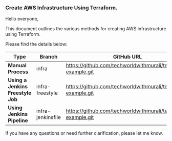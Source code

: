 ### Create AWS Infrastructure Using Terraform.

Hello everyone,

This document outlines the various methods for creating AWS infrastructure using Terraform.

Please find the details below:

| Type                          | Branch                                | GitHub URL                       |
|-------------------------------|---------------------------------------|----------------------------------|
| **Manual Process**                | infra              | https://github.com/techworldwithmurali/terraform-example.git |
| **Using a Jenkins Freestyle Job** | infra-freestyle           | https://github.com/techworldwithmurali/terraform-example.git |
| **Using Jenkins Pipeline**        | infra-jenkinsfile | https://github.com/techworldwithmurali/terraform-example.git |

If you have any questions or need further clarification, please let me know.
